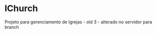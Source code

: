 IChurch
======================
Projeto para gerenciamento de Igrejas - old 3 - alterado no servidor para branch
